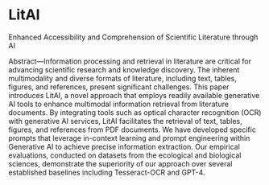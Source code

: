# LitAI
Enhanced Accessibility and Comprehension of Scientific Literature through AI 

Abstract—Information processing and retrieval in literature
are critical for advancing scientific research and knowledge
discovery. The inherent multimodality and diverse formats of
literature, including text, tables, figures, and references, present
significant challenges. This paper introduces LitAI, a novel
approach that employs readily available generative AI tools to
enhance multimodal information retrieval from literature documents. By integrating tools such as optical character recognition
(OCR) with generative AI services, LitAI facilitates the retrieval
of text, tables, figures, and references from PDF documents. We
have developed specific prompts that leverage in-context learning
and prompt engineering within Generative AI to achieve precise
information extraction. Our empirical evaluations, conducted on
datasets from the ecological and biological sciences, demonstrate
the superiority of our approach over several established baselines
including Tesseract-OCR and GPT-4.
